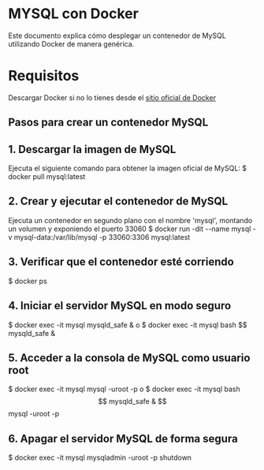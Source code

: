 # MYSQL con Docker
Este documento explica cómo desplegar un contenedor de MySQL utilizando Docker de manera genérica.

# Requisitos
Descargar Docker si no lo tienes desde el [sitio oficial de Docker](http://docker.com/products/docker-desktop/ )

## Pasos para crear un contenedor MySQL

## 1. Descargar la imagen de MySQL
Ejecuta el siguiente comando para obtener la imagen oficial de MySQL:
$ docker pull mysql:latest

## 2. Crear y ejecutar el contenedor de MySQL
Ejecuta un contenedor en segundo plano con el nombre 'mysql', montando un volumen y exponiendo el puerto 33060
$ docker run -dit --name mysql -v mysql-data:/var/lib/mysql -p 33060:3306 mysql:latest

## 3. Verificar que el contenedor esté corriendo
$ docker ps

## 4. Iniciar el servidor MySQL en modo seguro
$ docker exec -it mysql mysqld_safe & 
o
$ docker exec -it mysql bash
$$ mysqld_safe &
## 5. Acceder a la consola de MySQL como usuario root
$ docker exec -it mysql mysql -uroot -p
o
$ docker exec -it mysql bash
$$ mysqld_safe &
$$ mysql -uroot -p

## 6. Apagar el servidor MySQL de forma segura
$ docker exec -it mysql mysqladmin -uroot -p shutdown

